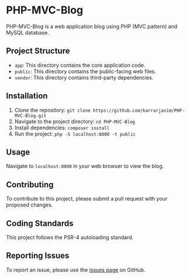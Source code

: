# PHP-MVC-Blog

PHP-MVC-Blog is a web application blog using PHP (MVC pattern) and MySQL database.

## Project Structure

- `app`: This directory contains the core application code.
- `public`: This directory contains the public-facing web files.
- `vendor`: This directory contains third-party dependencies.

## Installation

1. Clone the repository: `git clone https://github.com/karrarjasim/PHP-MVC-Blog.git`
2. Navigate to the project directory: `cd PHP-MVC-Blog`
3. Install dependencies: `composer install`
4. Run the project: `php -S localhost:8000 -t public`

## Usage

Navigate to `localhost:8000` in your web browser to view the blog.

## Contributing

To contribute to this project, please submit a pull request with your proposed changes.

## Coding Standards

This project follows the PSR-4 autoloading standard.

## Reporting Issues

To report an issue, please use the [issues page](https://github.com/karrarjasim/PHP-MVC-Blog/issues) on GitHub.

